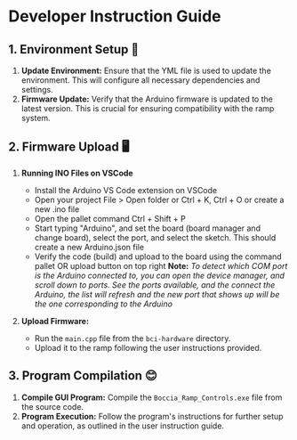 # Developer Instruction Guide

## 1. **Environment Setup** 🔧

1. **Update Environment:** Ensure that the YML file is used to update the environment. This will configure all necessary dependencies and settings.
2. **Firmware Update:** Verify that the Arduino firmware is updated to the latest version. This is crucial for ensuring compatibility with the ramp system.

## 2. **Firmware Upload** 🖥️

1. **Running INO Files on VSCode**
   - Install the Arduino VS Code extension on VSCode
   - Open your project File > Open folder or Ctrl + K, Ctrl + O or create a new .ino file
   - Open the pallet command Ctrl + Shift + P
   - Start typing "Arduino", and set the board (board manager and change board), select the port, and select the sketch. This should create a new Arduino.json file
   - Verify the code (build) and upload to the board using the command pallet OR upload button on top right
     **Note:** *To detect which COM port is the Arduino connected to, you can open the device manager, and scroll down to ports. See the ports available, and the connect the Arduino, the list will refresh and the new port that shows up will be the one corresponding to the Arduino*

2. **Upload Firmware:**
   - Run the `main.cpp` file from the `bci-hardware` directory.
   - Upload it to the ramp following the user instructions provided.

## 3. **Program Compilation** 😊

1. **Compile GUI Program:** Compile the `Boccia_Ramp_Controls.exe` file from the source code.
2. **Program Execution:** Follow the program's instructions for further setup and operation, as outlined in the user instruction guide.
